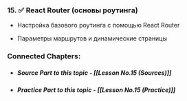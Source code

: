 
### 15. ✅ **React Router (основы роутинга)**
    
- Настройка базового роутинга с помощью React Router
        
- Параметры маршрутов и динамические страницы


### Connected Chapters:
- ##### *Source Part to this topic* - [[Lesson No.15 (Sources)]]
- ##### *Practice Part to this topic* - [[Lesson No.15 (Practice)]]
